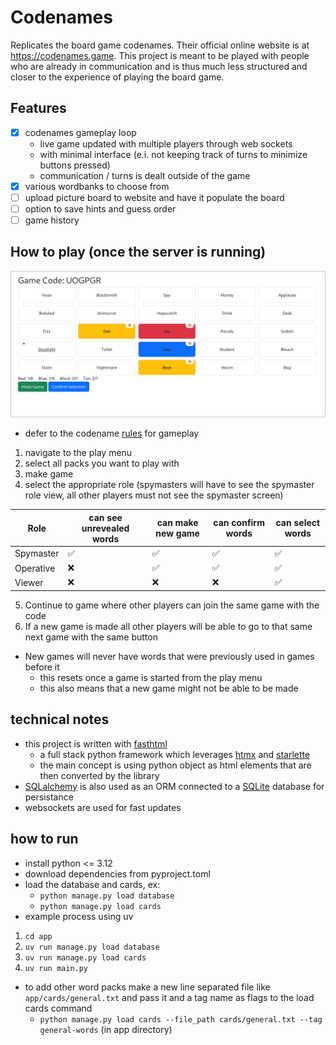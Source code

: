 # Codenames
Replicates the board game codenames. Their official online website is at https://codenames.game.
This project is meant to be played with people who are already in communication and is thus much
less structured and closer to the experience of playing the board game.

## Features
- [x] codenames gameplay loop
    - live game updated with multiple players through web sockets
    - with minimal interface (e.i. not keeping track of turns to minimize buttons pressed)
    - communication / turns is dealt outside of the game 
- [x] various wordbanks to choose from
- [ ] upload picture board to website and have it populate the board
- [ ] option to save hints and guess order
- [ ] game history

## How to play (once the server is running)
![Operative](assets/operative.png)
- defer to the codename [rules](https://en.wikipedia.org/wiki/Codenames_(board_game)#Rules) for gameplay
1. navigate to the play menu
2. select all packs you want to play with
3. make game
4. select the appropriate role (spymasters will have to see the spymaster role view, all other players must not see the spymaster screen)

|Role | can see unrevealed words | can make new game | can confirm words | can select words |
|-----------|--------------------------|-------------------|-------------------|------------------|
|Spymaster | ✅ | ✅ | ✅| ✅ |
|Operative | ❌ | ✅ | ✅| ✅ |
|Viewer | ❌ | ❌ | ❌| ✅ |

5. Continue to game where other players can join the same game with the code
6. If a new game is made all other players will be able to go to that same next game with the same button
- New games will never have words that were previously used in games before it
    - this resets once a game is started from the play menu
    - this also means that a new game might not be able to be made


## technical notes
- this project is written with [fasthtml](https://github.com/AnswerDotAI/fasthtmlc)
    - a full stack python framework which leverages [htmx](https://htmx.org/) and [starlette](https://www.starlette.io/)
    - the main concept is using python object as html elements that are then converted by the library
- [SQLalchemy](https://www.sqlalchemy.org/) is also used as an ORM connected to a [SQLite](https://www.sqlite.org/) database for persistance
- websockets are used for fast updates

## how to run
- install python <= 3.12
- download dependencies from pyproject.toml
- load the database and cards, ex:
    - `python manage.py load database`
    - `python manage.py load cards`
- example process using uv
1. `cd app`
2. `uv run manage.py load database`
3. `uv run manage.py load cards`
4. `uv run main.py`
- to add other word packs make a new line separated file like `app/cards/general.txt` and pass it and a tag name as flags to the load cards command
    - `python manage.py load cards --file_path cards/general.txt --tag general-words` (in app directory)

